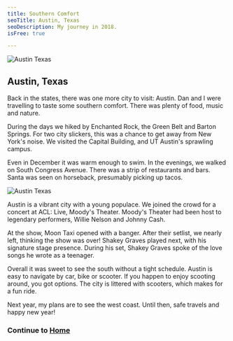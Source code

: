 ```yaml
---
title: Southern Comfort
seoTitle: Austin, Texas
seoDescription: My journey in 2018.
isFree: true

---
```



![Austin Texas](https://raw.github.com/maelstroms38/journey-2018/master/assets/barton.jpg?raw=true "Austin Texas")

## Austin, Texas

Back in the states, there was one more city to visit: Austin. Dan and I were travelling to taste some southern comfort. There was plenty of food, music and nature. 

During the days we hiked by Enchanted Rock, the Green Belt and Barton Springs. For two city slickers, this was a chance to get away from New York's noise. We visited the Capital Building, and UT Austin's sprawling campus. 

Even in December it was warm enough to swim. In the evenings, we walked on South Congress Avenue. There was a strip of restaurants and bars. Santa was seen on horseback, presumably picking up tacos.

![Austin Texas](https://raw.github.com/maelstroms38/journey-2018/master/assets/soco.jpg?raw=true "Austin Texas")

Austin is a vibrant city with a young populace. We joined the crowd for a concert at ACL: Live, Moody's Theater. Moody's Theater had been host to legendary performers, Willie Nelson and Johnny Cash.

At the show, Moon Taxi opened with a banger. After their setlist, we nearly left, thinking the show was over! Shakey Graves played next, with his signature stage presence. During his set, Shakey Graves spoke of the love songs he wrote as a teenager.

Overall it was sweet to see the south without a tight schedule. Austin is easy to navigate by car, bike or scooter. If you happen to enjoy scooting around, you got options. The city is littered with scooters, which makes for a fun ride.

Next year, my plans are to see the west coast. Until then, safe travels and happy new year!

### Continue to [Home](https://michaelstromer.nyc/books/my-journey-in-2018/introduction)